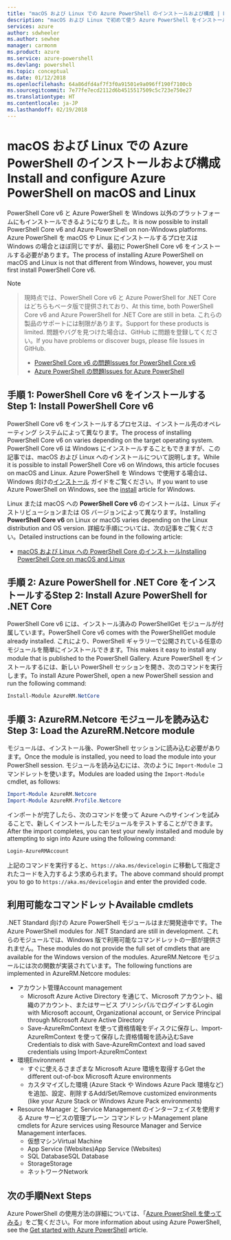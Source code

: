 ```yaml
---
title: "macOS および Linux での Azure PowerShell のインストールおよび構成 | Microsoft Docs"
description: "macOS および Linux で初めて使う Azure PowerShell をインストールして構成する方法について説明します。"
services: azure
author: sdwheeler
ms.author: sewhee
manager: carmonm
ms.product: azure
ms.service: azure-powershell
ms.devlang: powershell
ms.topic: conceptual
ms.date: 01/12/2018
ms.openlocfilehash: 64a86dfd4af7f3f0a91501e9a096ff190f7100cb
ms.sourcegitcommit: 7e77fe7ecd2112d6b4515517509c5c723e750e27
ms.translationtype: HT
ms.contentlocale: ja-JP
ms.lasthandoff: 02/19/2018
---
```

# <a name="install-and-configure-azure-powershell-on-macos-and-linux"></a><span data-ttu-id="eecdb-103">macOS および Linux での Azure PowerShell のインストールおよび構成</span><span class="sxs-lookup"><span data-stu-id="eecdb-103">Install and configure Azure PowerShell on macOS and Linux</span></span>

<span data-ttu-id="eecdb-104">PowerShell Core v6 と Azure PowerShell を Windows 以外のプラットフォームにもインストールできるようになりました。</span><span class="sxs-lookup"><span data-stu-id="eecdb-104">It is now possible to install PowerShell Core v6 and Azure PowerShell on non-Windows platforms.</span></span>
<span data-ttu-id="eecdb-105">Azure PowerShell を macOS や Linux にインストールするプロセスは Windows の場合とほぼ同じですが、最初に PowerShell Core v6 をインストールする必要があります。</span><span class="sxs-lookup"><span data-stu-id="eecdb-105">The process of installing Azure PowerShell on macOS and Linux is not that different from Windows, however, you must first install PowerShell Core v6.</span></span>

> [!NOTE]

> <span data-ttu-id="eecdb-106">現時点では、PowerShell Core v6 と Azure PowerShell for .NET Core はどちらもベータ版で提供されており、</span><span class="sxs-lookup"><span data-stu-id="eecdb-106">At this time, both PowerShell Core v6 and Azure PowerShell for .NET Core are still in beta.</span></span>
> <span data-ttu-id="eecdb-107">これらの製品のサポートには制限があります。</span><span class="sxs-lookup"><span data-stu-id="eecdb-107">Support for these products is limited.</span></span> <span data-ttu-id="eecdb-108">問題やバグを見つけた場合は、GitHub に問題を登録してください。</span><span class="sxs-lookup"><span data-stu-id="eecdb-108">If you have problems or discover bugs, please file Issues in GitHub.</span></span>
>
> * [<span data-ttu-id="eecdb-109">PowerShell Core v6 の問題</span><span class="sxs-lookup"><span data-stu-id="eecdb-109">Issues for PowerShell Core v6</span></span>](https://github.com/PowerShell/PowerShell/issues)
> * [<span data-ttu-id="eecdb-110">Azure PowerShell の問題</span><span class="sxs-lookup"><span data-stu-id="eecdb-110">Issues for Azure PowerShell</span></span>](https://github.com/azure/azure-docs-powershell/issues)

## <a name="step-1-install-powershell-core-v6"></a><span data-ttu-id="eecdb-111">手順 1: PowerShell Core v6 をインストールする</span><span class="sxs-lookup"><span data-stu-id="eecdb-111">Step 1: Install PowerShell Core v6</span></span>

<span data-ttu-id="eecdb-112">PowerShell Core v6 をインストールするプロセスは、インストール先のオペレーティング システムによって異なります。</span><span class="sxs-lookup"><span data-stu-id="eecdb-112">The process of installing PowerShell Core v6 on varies depending on the target operating system.</span></span>
<span data-ttu-id="eecdb-113">PowerShell Core v6 は Windows にインストールすることもできますが、この記事では、macOS および Linux へのインストールについて説明します。</span><span class="sxs-lookup"><span data-stu-id="eecdb-113">While it is possible to install PowerShell Core v6 on Windows, this article focuses on macOS and Linux.</span></span> <span data-ttu-id="eecdb-114">Azure PowerShell を Windows で使用する場合は、Windows 向けの[インストール](./install-azurerm-ps.md) ガイドをご覧ください。</span><span class="sxs-lookup"><span data-stu-id="eecdb-114">If you want to use Azure PowerShell on Windows, see the [install](./install-azurerm-ps.md) article for Windows.</span></span>

<span data-ttu-id="eecdb-115">Linux または macOS への **PowerShell Core v6** のインストールは、Linux ディストリビューションまたは OS バージョンによって異なります。</span><span class="sxs-lookup"><span data-stu-id="eecdb-115">Installing **PowerShell Core v6** on Linux or macOS varies depending on the Linux distribution and OS version.</span></span>
<span data-ttu-id="eecdb-116">詳細な手順については、次の記事をご覧ください。</span><span class="sxs-lookup"><span data-stu-id="eecdb-116">Detailed instructions can be found in the following article:</span></span>

- [<span data-ttu-id="eecdb-117">macOS および Linux への PowerShell Core のインストール</span><span class="sxs-lookup"><span data-stu-id="eecdb-117">Installing PowerShell Core on macOS and Linux</span></span>](/powershell/scripting/setup/installing-powershell-core-on-macos-and-linux)

## <a name="step-2-install-azure-powershell-for-net-core"></a><span data-ttu-id="eecdb-118">手順 2: Azure PowerShell for .NET Core をインストールする</span><span class="sxs-lookup"><span data-stu-id="eecdb-118">Step 2: Install Azure PowerShell for .NET Core</span></span>

<span data-ttu-id="eecdb-119">PowerShell Core v6 には、インストール済みの PowerShellGet モジュールが付属しています。</span><span class="sxs-lookup"><span data-stu-id="eecdb-119">PowerShell Core v6 comes with the PowerShellGet module already installed.</span></span> <span data-ttu-id="eecdb-120">これにより、PowerShell ギャラリーで公開されている任意のモジュールを簡単にインストールできます。</span><span class="sxs-lookup"><span data-stu-id="eecdb-120">This makes it easy to install any module that is published to the PowerShell Gallery.</span></span> <span data-ttu-id="eecdb-121">Azure PowerShell をインストールするには、新しい PowerShell セッションを開き、次のコマンドを実行します。</span><span class="sxs-lookup"><span data-stu-id="eecdb-121">To install Azure PowerShell, open a new PowerShell session and run the following command:</span></span>

```powershell
Install-Module AzureRM.NetCore
```

## <a name="step-3-load-the-azurermnetcore-module"></a><span data-ttu-id="eecdb-122">手順 3: AzureRM.Netcore モジュールを読み込む</span><span class="sxs-lookup"><span data-stu-id="eecdb-122">Step 3: Load the AzureRM.Netcore module</span></span>

<span data-ttu-id="eecdb-123">モジュールは、インストール後、PowerShell セッションに読み込む必要があります。</span><span class="sxs-lookup"><span data-stu-id="eecdb-123">Once the module is installed, you need to load the module into your PowerShell session.</span></span> <span data-ttu-id="eecdb-124">モジュールを読み込むには、次のように `Import-Module` コマンドレットを使います。</span><span class="sxs-lookup"><span data-stu-id="eecdb-124">Modules are loaded using the `Import-Module` cmdlet, as follows:</span></span>

```powershell
Import-Module AzureRM.Netcore
Import-Module AzureRM.Profile.Netcore
```

<span data-ttu-id="eecdb-125">インポートが完了したら、次のコマンドを使って Azure へのサインインを試みることで、新しくインストールしたモジュールをテストすることができます。</span><span class="sxs-lookup"><span data-stu-id="eecdb-125">After the import completes, you can test your newly installed and module by attempting to sign into Azure using the following command:</span></span>

```powershell
Login-AzureRMAccount
```

<span data-ttu-id="eecdb-126">上記のコマンドを実行すると、`https://aka.ms/devicelogin` に移動して指定されたコードを入力するよう求められます。</span><span class="sxs-lookup"><span data-stu-id="eecdb-126">The above command should prompt you to go to `https://aka.ms/devicelogin` and enter the provided code.</span></span>

## <a name="available-cmdlets"></a><span data-ttu-id="eecdb-127">利用可能なコマンドレット</span><span class="sxs-lookup"><span data-stu-id="eecdb-127">Available cmdlets</span></span>

<span data-ttu-id="eecdb-128">.NET Standard 向けの Azure PowerShell モジュールはまだ開発途中です。</span><span class="sxs-lookup"><span data-stu-id="eecdb-128">The Azure PowerShell modules for .NET Standard are still in development.</span></span> <span data-ttu-id="eecdb-129">これらのモジュールでは、Windows 版で利用可能なコマンドレットの一部が提供されません。</span><span class="sxs-lookup"><span data-stu-id="eecdb-129">These modules do not provide the full set of cmdlets that are available for the Windows version of the modules.</span></span> <span data-ttu-id="eecdb-130">AzureRM.Netcore モジュールには次の関数が実装されています。</span><span class="sxs-lookup"><span data-stu-id="eecdb-130">The following functions are implemented in AzureRM.Netcore modules:</span></span>

* <span data-ttu-id="eecdb-131">アカウント管理</span><span class="sxs-lookup"><span data-stu-id="eecdb-131">Account management</span></span>
  - <span data-ttu-id="eecdb-132">Microsoft Azure Active Directory を通じて、Microsoft アカウント、組織のアカウント、またはサービス プリンシパルでログインする</span><span class="sxs-lookup"><span data-stu-id="eecdb-132">Login with Microsoft account, Organizational account, or Service Principal through Microsoft Azure Active Directory</span></span>
  - <span data-ttu-id="eecdb-133">Save-AzureRmContext を使って資格情報をディスクに保存し、Import-AzureRmContext を使って保存した資格情報を読み込む</span><span class="sxs-lookup"><span data-stu-id="eecdb-133">Save Credentials to disk with Save-AzureRmContext and load saved credentials using Import-AzureRmContext</span></span>
* <span data-ttu-id="eecdb-134">環境</span><span class="sxs-lookup"><span data-stu-id="eecdb-134">Environment</span></span>
  - <span data-ttu-id="eecdb-135">すぐに使えるさまざまな Microsoft Azure 環境を取得する</span><span class="sxs-lookup"><span data-stu-id="eecdb-135">Get the different out-of-box Microsoft Azure environments</span></span>
  - <span data-ttu-id="eecdb-136">カスタマイズした環境 (Azure Stack や Windows Azure Pack 環境など) を追加、設定、削除する</span><span class="sxs-lookup"><span data-stu-id="eecdb-136">Add/Set/Remove customized environments (like your Azure Stack or Windows Azure Pack environments)</span></span>
* <span data-ttu-id="eecdb-137">Resource Manager と Service Management のインターフェイスを使用する Azure サービスの管理プレーン コマンドレット</span><span class="sxs-lookup"><span data-stu-id="eecdb-137">Management plane cmdlets for Azure services using Resource Manager and Service Management interfaces.</span></span>
  - <span data-ttu-id="eecdb-138">仮想マシン</span><span class="sxs-lookup"><span data-stu-id="eecdb-138">Virtual Machine</span></span>
  - <span data-ttu-id="eecdb-139">App Service (Websites)</span><span class="sxs-lookup"><span data-stu-id="eecdb-139">App Service (Websites)</span></span>
  - <span data-ttu-id="eecdb-140">SQL Database</span><span class="sxs-lookup"><span data-stu-id="eecdb-140">SQL Database</span></span>
  - <span data-ttu-id="eecdb-141">Storage</span><span class="sxs-lookup"><span data-stu-id="eecdb-141">Storage</span></span>
  - <span data-ttu-id="eecdb-142">ネットワーク</span><span class="sxs-lookup"><span data-stu-id="eecdb-142">Network</span></span>

## <a name="next-steps"></a><span data-ttu-id="eecdb-143">次の手順</span><span class="sxs-lookup"><span data-stu-id="eecdb-143">Next Steps</span></span>

<span data-ttu-id="eecdb-144">Azure PowerShell の使用方法の詳細については、「[Azure PowerShell を使ってみる](get-started-azureps.md)」をご覧ください。</span><span class="sxs-lookup"><span data-stu-id="eecdb-144">For more information about using Azure PowerShell, see the [Get started with Azure PowerShell](get-started-azureps.md) article.</span></span>
